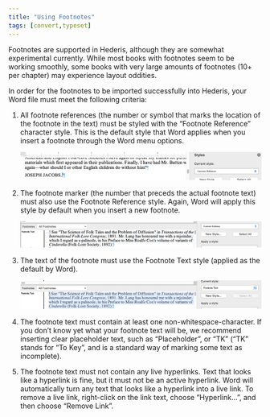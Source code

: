 ```yaml
---
title: "Using Footnotes"
tags: [convert,typeset]
---
```

 
<html><body><section data-type="chapter" class="hsecchapter" data-hederis-type="hsecchapter" id="footnotes" data-pi-attrs="id: footnotes; data-tags: convert,typeset;" role="doc-chapter" data-tags="convert,typeset" data-author-name=" " data-book-title=" " title="Using Footnotes"><p class="hblkp" data-hederis-type="hblkp" id="pwu1P1y7d">Footnotes are supported in Hederis, although they are somewhat experimental currently. While most books with footnotes seem to be working smoothly, some books with very large amounts of footnotes (10+ per chapter) may experience layout oddities.</p><p class="hblkp" data-hederis-type="hblkp" id="pv21tEl29">In order for the footnotes to be imported successfully into Hederis, your Word file must meet the following criteria:</p><ol class="hwprnumlist" data-hederis-type="hwprnumlist" id="p8kvxc2Ls"><li class="hblkoli" data-hederis-type="hblkoli" id="liNFghnkdp"><p class="hblkoli" data-hederis-type="hblklip" id="pLRCpqe0z">All footnote references (the number or symbol that marks the location of the footnote in the text) must be styled with the &#8220;Footnote Reference&#8221; character style. This is the default style that Word applies when you insert a footnote through the Word menu options.</p><img data-hederis-type="hblkimg" class="hblkimg" id="pqc8naZHu" src="/images/footnotes1.png" data-img-src="/images/footnotes1.png"/></li><li class="hblkoli" data-hederis-type="hblkoli" id="liqrny8Avx"><p class="hblkoli" data-hederis-type="hblklip" id="panEBYqUj">The footnote marker (the number that preceds the actual footnote text) must also use the Footnote Reference style. Again, Word will apply this style by default when you insert a new footnote.</p><img data-hederis-type="hblkimg" class="hblkimg" id="pgcPuQRaa" src="/images/footnotes2.png" data-img-src="/images/footnotes2.png"/></li><li class="hblkoli" data-hederis-type="hblkoli" id="liC4ceids6"><p class="hblkoli" data-hederis-type="hblklip" id="pTp7DWs94">The text of the footnote must use the Footnote Text style (applied as the default by Word).</p><img data-hederis-type="hblkimg" class="hblkimg" id="py27IyeMz" src="/images/footnotes3.png" data-img-src="/images/footnotes3.png"/></li><li class="hblkoli" data-hederis-type="hblkoli" id="liWa0pyhbV"><p class="hblkoli" data-hederis-type="hblklip" id="pvIPl7hH8">The footnote text must contain at least one non-whitespace-character. If you don&#8217;t know yet what your footnote text will be, we recommend inserting clear placeholder text, such as &#8220;Placeholder&#8221;, or &#8220;TK&#8221; (&#8220;TK&#8221; stands for &#8220;To Key&#8221;, and is a standard way of marking some text as incomplete).</p></li><li class="hblkoli" data-hederis-type="hblkoli" id="li0XsNgTlL"><p class="hblkoli" data-hederis-type="hblklip" id="pfVGqPM1c">The footnote text must not contain any live hyperlinks. Text that looks like a hyperlink is fine, but it must not be an active hyperlink. Word will automatically turn any text that looks like a hyperlink into a live link. To remove a live link, right-click on the link text, choose &#8220;Hyperlink&#8230;&#8221;, and then choose &#8220;Remove Link&#8221;.</p></li></ol></section></body></html>
